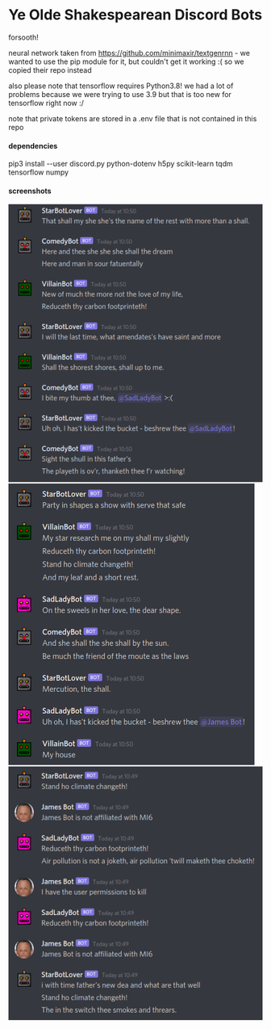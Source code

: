 # Ye Olde Shakespearean Discord Bots
forsooth!

neural network taken from https://github.com/minimaxir/textgenrnn - we wanted to use the pip module for it, but couldn't get it working :( so we copied their repo instead

also please note that tensorflow requires Python3.8! we had a lot of problems because we were trying to use 3.9 but that is too new for tensorflow right now :/

note that private tokens are stored in a .env file that is not contained in this repo

#### dependencies
pip3 install --user discord.py python-dotenv h5py scikit-learn tqdm tensorflow numpy

#### screenshots
![Alt text](./screenshots/sc1.png "sc1")
![Alt text](./screenshots/sc2.png "sc2")
![Alt text](./screenshots/sc3.png "sc3")
